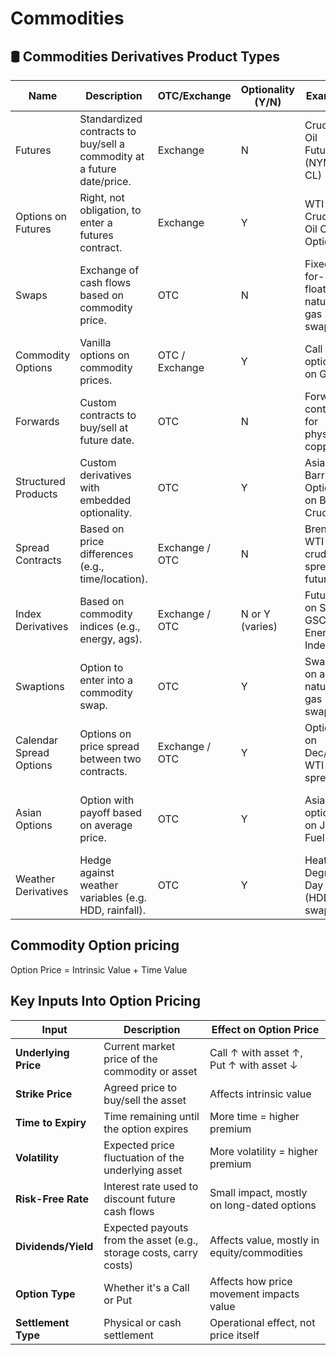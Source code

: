 # Commodities

## 🛢️ Commodities Derivatives Product Types

| Name                      | Description                                                                 | OTC/Exchange         | Optionality (Y/N) | Example                                      | Specific Details                         |
|---------------------------|-----------------------------------------------------------------------------|-----------------------|-------------------|----------------------------------------------|------------------------------------------|
| Futures                   | Standardized contracts to buy/sell a commodity at a future date/price.      | Exchange              | N                 | Crude Oil Futures (NYMEX: CL)                | 1,000 barrels of WTI Crude per contract   |
| Options on Futures        | Right, not obligation, to enter a futures contract.                         | Exchange              | Y                 | WTI Crude Oil Call Option                    | Strike $80, Expiry Jan 2026               |
| Swaps                     | Exchange of cash flows based on commodity price.                            | OTC                   | N                 | Fixed-for-floating natural gas swap          | Notional: 10,000 MMBtu/month              |
| Commodity Options         | Vanilla options on commodity prices.                                        | OTC / Exchange        | Y                 | Call option on Gold                          | 100 oz Gold, Strike $2,000                |
| Forwards                  | Custom contracts to buy/sell at future date.                                | OTC                   | N                 | Forward contract for physical copper         | 25 metric tons of copper, settle in 3M    |
| Structured Products       | Custom derivatives with embedded optionality.                               | OTC                   | Y                 | Asian Barrier Option on Brent Crude          | Notional: $1 million, Knock-in at $85     |
| Spread Contracts          | Based on price differences (e.g., time/location).                           | Exchange / OTC        | N                 | Brent-WTI crude spread futures               | 1,000 barrels each leg, monthly expiry    |
| Index Derivatives         | Based on commodity indices (e.g., energy, ags).                             | Exchange / OTC        | N or Y (varies)   | Futures on S&P GSCI Energy Index             | Exposure to diversified energy basket     |
| Swaptions                 | Option to enter into a commodity swap.                                      | OTC                   | Y                 | Swaption on a natural gas swap               | Notional: 5,000 MMBtu/day, 6-month tenor  |
| Calendar Spread Options   | Options on price spread between two contracts.                              | Exchange / OTC        | Y                 | Option on Dec/Jan WTI spread                 | Dec vs Jan futures, 1,000 barrels         |
| Asian Options             | Option with payoff based on average price.                                  | OTC                   | Y                 | Asian option on Jet Fuel                     | Avg of monthly prices, Notional $500k     |
| Weather Derivatives       | Hedge against weather variables (e.g. HDD, rainfall).                       | OTC                   | Y                 | Heating Degree Day (HDD) swap                | $10,000 per HDD above threshold in NY     |

## Commodity Option pricing
Option Price = Intrinsic Value + Time Value

## Key Inputs Into Option Pricing

| Input                | Description                                                              | Effect on Option Price                  |
|----------------------|--------------------------------------------------------------------------|------------------------------------------|
| **Underlying Price** | Current market price of the commodity or asset                           | Call ↑ with asset ↑, Put ↑ with asset ↓  |
| **Strike Price**     | Agreed price to buy/sell the asset                                       | Affects intrinsic value                  |
| **Time to Expiry**   | Time remaining until the option expires                                  | More time = higher premium               |
| **Volatility**       | Expected price fluctuation of the underlying asset                       | More volatility = higher premium         |
| **Risk-Free Rate**   | Interest rate used to discount future cash flows                         | Small impact, mostly on long-dated options |
| **Dividends/Yield**  | Expected payouts from the asset (e.g., storage costs, carry costs)       | Affects value, mostly in equity/commodities |
| **Option Type**      | Whether it's a Call or Put                                               | Affects how price movement impacts value |
| **Settlement Type**  | Physical or cash settlement                                               | Operational effect, not price itself     |

